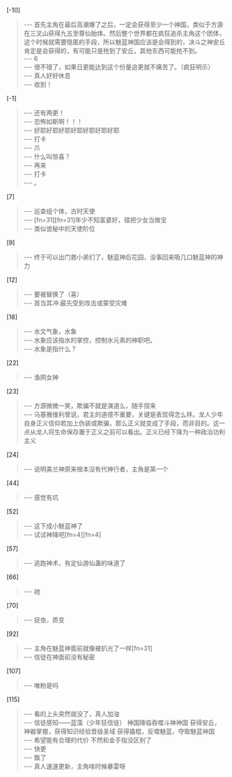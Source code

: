 
[-10] 
>--- 首先主角在最后高潮爆了之后，一定会获得至少一个神国，类似于方源在三叉山获得九五至尊仙胎体。然后整个世界都在疯狂追杀主角这个团体，这个时候就需要隐匿的手段，所以魅蓝神国应该是会得到的，决斗之神安丘肯定是会获得的，有可能只是抢到了安丘，其他东西可能抢不到。<br>
>--- 6<br>
>--- 很不错了，如果日更能达到这个份量追更就不痛苦了。（疯狂明示）<br>
>--- 真人好好休息<br>
>--- 收到！<br>

[-1] 
>--- 还有两更！<br>
>--- 恐怖如斯啊！！！<br>
>--- 好耶好耶好耶好耶好耶好耶好耶<br>
>--- 打卡<br>
>--- 爪<br>
>--- 什么叫惊喜？<br>
>--- 再来<br>
>--- 打卡<br>
>--- 。<br>

[7] 
>--- 巡查组个体，古时天使<br>
>--- [fn=31][fn=31]年少不知富婆好，错把少女当做宝<br>
>--- 类似诡秘中的天使阶位<br>

[9] 
>--- 终于可以出门救小弟们了，魅蓝神后花园，没事回来吸几口魅蓝神的神力<br>

[12] 
>--- 要被替换了（喜）<br>
>--- 首当其冲:最先受到攻击或蒙受灾难<br>

[18] 
>--- 水文气象，水象<br>
>--- 水象应该指水的掌控，控制水元素的神职吧。<br>
>--- 水象是指什么？<br>

[22] 
>--- 渔网女神<br>

[23] 
>--- 方源微微一笑，欺骗不就是演道么，随手捏来<br>
>--- 马基雅维利曾说，君主的道德不重要，关键是表现得怎么样。龙人少年自身正义信仰若加上伪装或欺骗，那么正义就变成了手段，而非目的。这一点从龙人将生命保存置于正义之前可以看出。正义已经下降为一种政治功利主义<br>

[24] 
>--- 说明美兰神原来根本没有代神行者，主角是第一个<br>

[44] 
>--- 感觉有坑<br>

[52] 
>--- 这下成小魅蓝神了<br>
>--- 试试神降吧[fn=4][fn=4]<br>

[57] 
>--- 逃跑神术，有定仙游仙蛊的味道了<br>

[66] 
>--- 祂<br>

[70] 
>--- 捉虫，质变<br>

[92] 
>--- 主角在魅蓝神面前就像被扒光了一样[fn=31]<br>
>--- 信徒在神面前没有秘密<br>

[107] 
>--- 唯粉是吗<br>

[115] 
>--- 看的上头突然就没了，真人加油<br>
>--- 信徒感知——蓝藻（少年狂信徒）
神国降临吞噬斗神神国
获得安丘，神器掌握，获得知识经验晋级圣域
获得撬棍，反噬魅蓝，夺取魅蓝神国<br>
>--- 希望能有合理的代价 不然和金手指没区别了<br>
>--- 快更<br>
>--- 飘了<br>
>--- 真人速速更新，主角啥时候暴雷呀<br>
